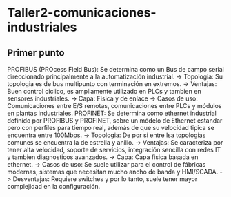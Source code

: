 # Taller2-comunicaciones-industriales
## Primer punto 
PROFIBUS (PROcess Fleld Bus): Se determina como un Bus de campo serial direccionado principalmente a la automatización industrial.
-> Topologia: Su topologia es de bus multipunto con terminación en extremos.
-> Ventajas: Buen control ciclico, es ampliamente utilizado en PLCs y tambien en sensores industriales.
-> Capa: Fisica y de enlace
-> Casos de uso: Comunicaciones entre E/S remotas, comunicaciones entre PLCs y módulos en plantas industriales.
PROFINET: Se determina como ethernet industrial definido por PROFIBUS y PROFINET, sobre un módelo de Ethernet estandar pero con perfiles para tiempo real, además de que su velocidad tipica se encuentra entre 100Mbps. 
-> Topologia: De por si entre lsa topologias comunes se encuentra la de estrella y anillo.
-> Ventajas: Se caracteriza por tener alta velocidad, soporte de servicios, integración sencilla con redes IT y tambien diagnosticos avanzados.
-> Capa: Capa fisica basada en ethernet.
-> Casos de uso: Se suele utilizar para el control de fábricas modernas, sistemas que necesitan mucho ancho de banda y HMI/SCADA.
-> Desventajas: Requiere switches y por lo tanto, suele tener mayor complejidad en la configuración. 
